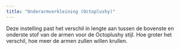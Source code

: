 ```yaml
---
title: "Onderarmverkleining (Octoplushy)"
---
```


Deze instelling past het verschil in lengte aan tussen de bovenste en onderste stof van de armen voor de Octoplushy stijl. Hoe groter het verschil, hoe meer de armen zullen willen krullen.
